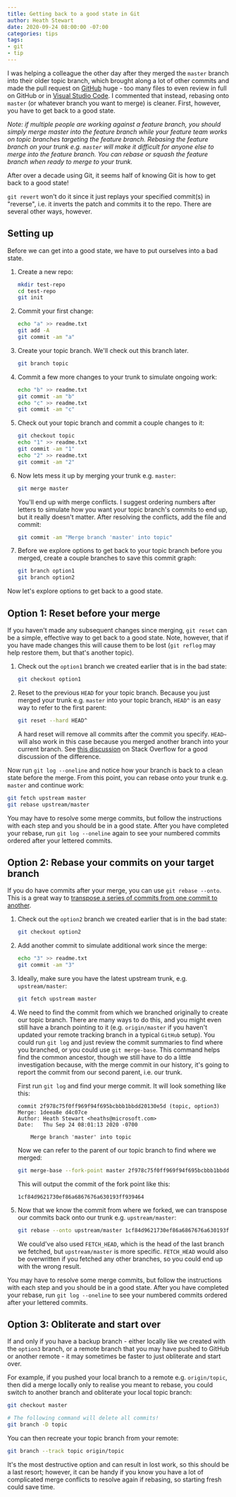 ```yaml
---
title: Getting back to a good state in Git
author: Heath Stewart
date: 2020-09-24 08:00:00 -07:00
categories: tips
tags:
- git
- tip
---
```


I was helping a colleague the other day after they merged the `master` branch into their older topic branch, which brought along a lot of other commits and made the pull request on [GitHub](https://github.com) huge - too many files to even review in full on GitHub or in [Visual Studio Code](https://code.visualstudio.com). I commented that instead, rebasing onto `master` (or whatever branch you want to merge) is cleaner. First, however, you have to get back to a good state.

*Note: if multiple people are working against a feature branch, you should simply merge master into the feature branch while your feature team works on topic branches targeting the feature branch. Rebasing the feature branch on your trunk e.g. `master` will make it difficult for anyone else to merge into the feature branch. You can rebase or squash the feature branch when ready to merge to your trunk.*

After over a decade using Git, it seems half of knowing Git is how to get back to a good state!

`git revert` won't do it since it just replays your specified commit(s) in "reverse", i.e. it inverts the patch and commits it to the repo. There are several other ways, however.

## Setting up

Before we can get into a good state, we have to put ourselves into a bad state.

1. Create a new repo:

   ```bash
   mkdir test-repo
   cd test-repo
   git init
   ```

2. Commit your first change:

   ```bash
   echo "a" >> readme.txt
   git add -A
   git commit -am "a"
   ```

3. Create your topic branch. We'll check out this branch later.

   ```bash
   git branch topic
   ```

4. Commit a few more changes to your trunk to simulate ongoing work:

   ```bash
   echo "b" >> readme.txt
   git commit -am "b"
   echo "c" >> readme.txt
   git commit -am "c"
   ```

5. Check out your topic branch and commit a couple changes to it:

   ```bash
   git checkout topic
   echo "1" >> readme.txt
   git commit -am "1"
   echo "2" >> readme.txt
   git commit -am "2"
   ```

6. Now lets mess it up by merging your trunk e.g. `master`:

   ```bash
   git merge master
   ```

   You'll end up with merge conflicts. I suggest ordering numbers after letters to simulate how you want your topic branch's commits to end up, but it really doesn't matter. After resolving the conflicts, add the file and commit:

   ```bash
   git commit -am "Merge branch 'master' into topic"
   ```

7. Before we explore options to get back to your topic branch before you merged, create a couple branches to save this commit graph:

   ```bash
   git branch option1
   git branch option2
   ```

Now let's explore options to get back to a good state.

## Option 1: Reset before your merge

If you haven't made any subsequent changes since merging, `git reset` can be a simple, effective way to get back to a good state. Note, however, that if you have made changes this will cause them to be lost (`git reflog` may help restore them, but that's another topic).

1. Check out the `option1` branch we created earlier that is in the bad state:

   ```bash
   git checkout option1
   ```

2. Reset to the previous `HEAD` for your topic branch. Because you just merged your trunk e.g. `master` into your topic branch, `HEAD^` is an easy way to refer to the first parent:

   ```bash
   git reset --hard HEAD^
   ```

   A hard reset will remove all commits after the commit you specify. `HEAD~` will also work in this case because you merged another branch into your current branch. See [this discussion](https://stackoverflow.com/questions/2221658/whats-the-difference-between-head-and-head-in-git) on Stack Overflow for a good discussion of the difference.

Now run `git log --oneline` and notice how your branch is back to a clean state before the merge. From this point, you can rebase onto your trunk e.g. `master` and continue work:

```bash
git fetch upstream master
git rebase upstream/master
```

You may have to resolve some merge commits, but follow the instructions with each step and you should be in a good state. After you have completed your rebase, run `git log --oneline` again to see your numbered commits ordered after your lettered commits.

## Option 2: Rebase your commits on your target branch

If you do have commits after your merge, you can use `git rebase --onto`. This is a great way to [transpose a series of commits from one commit to another](2019-11-10-rebasing-commits-on-one-topic-branch-onto-another-branch.md).

1. Check out the `option2` branch we created earlier that is in the bad state:

   ```bash
   git checkout option2
   ```

2. Add another commit to simulate additional work since the merge:

   ```bash
   echo "3" >> readme.txt
   git commit -am "3"
   ```

3. Ideally, make sure you have the latest upstream trunk, e.g. `upstream/master`:

   ```bash
   git fetch upstream master
   ```

4. We need to find the commit from which we branched originally to create our topic branch. There are many ways to do this, and you might even still have a branch pointing to it (e.g. `origin/master` if you haven't updated your remote tracking branch in a typical `GitHub` setup). You could run `git log` and just review the commit summaries to find where you branched, or you could use `git merge-base`. This command helps find the common ancestor, though we still have to do a little investigation because, with the merge commit in our history, it's going to report the commit from our second parent, i.e. our trunk.

   First run `git log` and find your merge commit. It will look something like this:

   ```git
   commit 2f978c75f0ff969f94f695bcbbb1bbdd20130e5d (topic, option3)
   Merge: 1deea8e d4c07ce
   Author: Heath Stewart <heaths@microsoft.com>
   Date:   Thu Sep 24 08:01:13 2020 -0700

       Merge branch 'master' into topic
   ```

   Now we can refer to the parent of our topic branch to find where we merged:

   ```bash
   git merge-base --fork-point master 2f978c75f0ff969f94f695bcbbb1bbdd20130e5d^
   ```

   This will output the commit of the fork point like this:

   ```text
   1cf84d9621730ef86a6867676a630193ff939464
   ```

5. Now that we know the commit from where we forked, we can transpose our commits back onto our trunk e.g. `upstream/master`:

   ```bash
   git rebase --onto upstream/master 1cf84d9621730ef86a6867676a630193ff939464
   ```

   We could've also used `FETCH_HEAD`, which is the head of the last branch we fetched, but `upstream/master` is more specific. `FETCH_HEAD` would also be overwritten if you fetched any other branches, so you could end up with the wrong result.

You may have to resolve some merge commits, but follow the instructions with each step and you should be in a good state. After you have completed your rebase, run `git log --oneline` to see your numbered commits ordered after your lettered commits.

## Option 3: Obliterate and start over

If and only if you have a backup branch - either locally like we created with the `option3` branch, or a remote branch that you may have pushed to GitHub or another remote - it may sometimes be faster to just obliterate and start over.

For example, if you pushed your local branch to a remote e.g. `origin/topic`, then did a merge locally only to realise you meant to rebase, you could switch to another branch and obliterate your local topic branch:

```bash
git checkout master

# The following command will delete all commits!
git branch -D topic
```

You can then recreate your topic branch from your remote:

```bash
git branch --track topic origin/topic
```

It's the most destructive option and can result in lost work, so this should be a last resort; however, it can be handy if you know you have a lot of complicated merge conflicts to resolve again if rebasing, so starting fresh could save time.

